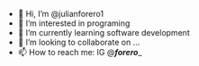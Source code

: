 - 👋 Hi, I’m @julianforero1
- 👀 I’m interested in programing
- 🌱 I’m currently learning software development
- 💞️ I’m looking to collaborate on ...
- 📫 How to reach me: IG @___forero____

<!---
julianforero1/julianforero1 is a ✨ special ✨ repository because its `README.md` (this file) appears on your GitHub profile.
You can click the Preview link to take a look at your changes.
--->
